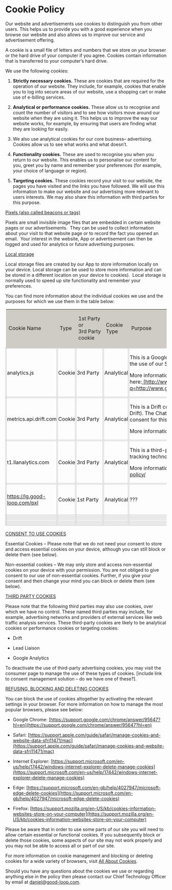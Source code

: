 
# Cookie Policy

Our website and advertisements use cookies to distinguish you from other users. This helps us to provide you with a good experience when you browse our website and also allows us to improve our service and advertisement offering.

A cookie is a small file of letters and numbers that we store on your browser or the hard drive of your computer if you agree. Cookies contain information that is transferred to your computer’s hard drive.

We use the following cookies:

1.  **Strictly necessary cookies.** These are cookies that are required for the operation of our website. They include, for example, cookies that enable you to log into secure areas of our website, use a shopping cart or make use of e-billing services.

1.  **Analytical or performance cookies.** These allow us to recognise and count the number of visitors and to see how visitors move around our website when they are using it. This helps us to improve the way our website works, for example, by ensuring that users are finding what they are looking for easily.

2.  We also use analytical cookies for our core business– advertising. Cookies allow us to see what works and what doesn’t.

1.  **Functionality cookies.** These are used to recognise you when you return to our website. This enables us to personalise our content for you, greet you by name and remember your preferences (for example, your choice of language or region).

1.  **Targeting cookies.** These cookies record your visit to our website, the pages you have visited and the links you have followed. We will use this information to make our website and our advertising more relevant to users interests. We may also share this information with third parties for this purpose.

<u>Pixels (also called beacons or tags)</u>

Pixels are small invisible image files that are embedded in certain website pages or our advertisements.  They can be used to collect information about your visit to that website page or to record the fact you opened an email.  Your interest in the website, App or advertisement can then be logged and used for analytics or future advertising purposes.  

<u>Local storage</u>

Local storage files are created by our App to store information locally on your device. Local storage can be used to store more information and can be stored in a different location on your device to cookies).  Local storage is normally used to speed up site functionality and remember your preferences.

You can find more information about the individual cookies we use and the purposes for which we use them in the table below:

<table width="604" cellpadding="1" cellspacing="1"><colgroup><col width="94"> <col width="32"> <col width="44"> <col width="45"> <col width="324"> <col width="44"></colgroup>

<tbody>

<tr>

<td width="94" bgcolor="#ceccc4" style="background: #ceccc4">

Cookie Name

</td>

<td width="32" bgcolor="#ceccc4" style="background: #ceccc4">

Type

</td>

<td width="44" bgcolor="#ceccc4" style="background: #ceccc4">

1st Party or 3rd Party cookie

</td>

<td width="45" bgcolor="#ceccc4" style="background: #ceccc4">

Cookie Type

</td>

<td width="324" bgcolor="#ceccc4" style="background: #ceccc4">

Purpose

</td>

<td width="44" bgcolor="#ceccc4" style="background: #ceccc4">

Duration

</td>

</tr>

<tr>

<td width="94" style="border-top: 3.00pt double #c0c0c0; border-bottom: 3.00pt double #c0c0c0; border-left: 3.00pt double #c0c0c0; border-right: none; padding-top: 0.03cm; padding-bottom: 0.03cm; padding-left: 0.03cm; padding-right: 0cm">

analytics.js

</td>

<td width="32" style="border-top: 3.00pt double #c0c0c0; border-bottom: 3.00pt double #c0c0c0; border-left: 3.00pt double #c0c0c0; border-right: none; padding-top: 0.03cm; padding-bottom: 0.03cm; padding-left: 0.03cm; padding-right: 0cm">

Cookie

</td>

<td width="44" style="border-top: 3.00pt double #c0c0c0; border-bottom: 3.00pt double #c0c0c0; border-left: 3.00pt double #c0c0c0; border-right: none; padding-top: 0.03cm; padding-bottom: 0.03cm; padding-left: 0.03cm; padding-right: 0cm">

3rd Party

</td>

<td width="45" style="border-top: 3.00pt double #c0c0c0; border-bottom: 3.00pt double #c0c0c0; border-left: 3.00pt double #c0c0c0; border-right: none; padding-top: 0.03cm; padding-bottom: 0.03cm; padding-left: 0.03cm; padding-right: 0cm">

Analytical

</td>

<td width="324" style="border-top: 3.00pt double #c0c0c0; border-bottom: 3.00pt double #c0c0c0; border-left: 3.00pt double #c0c0c0; border-right: none; padding-top: 0.03cm; padding-bottom: 0.03cm; padding-left: 0.03cm; padding-right: 0cm">

This is a Google Analytics cookie. It registers a unique ID that is used to generate statistical data on the use of our Site.

More information about Google Analytics can be found here:<u>[ ](https://www.google.com/url?q=http://www.google.com/intl/en/analytics/privacyoverview.html&sa=D&ust=1586175737665000)[http://www.google.com/intl/en/analytics/privacyoverview.html](https://www.google.com/url?q=http://www.google.com/intl/en/analytics/privacyoverview.html&sa=D&ust=1586175737665000)</u>

</td>

<td width="44" style="border: 3.00pt double #c0c0c0; padding: 0.03cm">

Two years? Session?

</td>

</tr>

<tr>

<td width="94" style="border-top: 3.00pt double #c0c0c0; border-bottom: 3.00pt double #c0c0c0; border-left: 3.00pt double #c0c0c0; border-right: none; padding-top: 0.03cm; padding-bottom: 0.03cm; padding-left: 0.03cm; padding-right: 0cm">

metrics.api.drift.com

</td>

<td width="32" style="border-top: 3.00pt double #c0c0c0; border-bottom: 3.00pt double #c0c0c0; border-left: 3.00pt double #c0c0c0; border-right: none; padding-top: 0.03cm; padding-bottom: 0.03cm; padding-left: 0.03cm; padding-right: 0cm">

Cookie

</td>

<td width="44" style="border-top: 3.00pt double #c0c0c0; border-bottom: 3.00pt double #c0c0c0; border-left: 3.00pt double #c0c0c0; border-right: none; padding-top: 0.03cm; padding-bottom: 0.03cm; padding-left: 0.03cm; padding-right: 0cm">

3rd Party

</td>

<td width="45" style="border-top: 3.00pt double #c0c0c0; border-bottom: 3.00pt double #c0c0c0; border-left: 3.00pt double #c0c0c0; border-right: none; padding-top: 0.03cm; padding-bottom: 0.03cm; padding-left: 0.03cm; padding-right: 0cm">

Analytical

</td>

<td width="324" style="border-top: 3.00pt double #c0c0c0; border-bottom: 3.00pt double #c0c0c0; border-left: 3.00pt double #c0c0c0; border-right: none; padding-top: 0.03cm; padding-bottom: 0.03cm; padding-left: 0.03cm; padding-right: 0cm">

This is a Drift cookie designed for tracking user interactions with our site’s Chat widget (provided by Drift). The Chat widget requests the user’s name and email address for contact purposes. User consent for this is managed in the Chat widget itself.

More information about Drift can be found here:<u>[](https://www.google.com/url?q=http://www.google.com/intl/en/analytics/privacyoverview.html&sa=D&ust=1586175737665000)</u> https://www.drift.com/privacy-policy/

</td>

<td width="44" style="border: 3.00pt double #c0c0c0; padding: 0.03cm">

Two years? Session?

</td>

</tr>

<tr>

<td width="94" style="border-top: 3.00pt double #c0c0c0; border-bottom: 3.00pt double #c0c0c0; border-left: 3.00pt double #c0c0c0; border-right: none; padding-top: 0.03cm; padding-bottom: 0.03cm; padding-left: 0.03cm; padding-right: 0cm">

t1.llanalytics.com

</td>

<td width="32" style="border-top: 3.00pt double #c0c0c0; border-bottom: 3.00pt double #c0c0c0; border-left: 3.00pt double #c0c0c0; border-right: none; padding-top: 0.03cm; padding-bottom: 0.03cm; padding-left: 0.03cm; padding-right: 0cm">

Cookie

</td>

<td width="44" style="border-top: 3.00pt double #c0c0c0; border-bottom: 3.00pt double #c0c0c0; border-left: 3.00pt double #c0c0c0; border-right: none; padding-top: 0.03cm; padding-bottom: 0.03cm; padding-left: 0.03cm; padding-right: 0cm">

3rd Party

</td>

<td width="45" style="border-top: 3.00pt double #c0c0c0; border-bottom: 3.00pt double #c0c0c0; border-left: 3.00pt double #c0c0c0; border-right: none; padding-top: 0.03cm; padding-bottom: 0.03cm; padding-left: 0.03cm; padding-right: 0cm">

Analytical

</td>

<td width="324" style="border-top: 3.00pt double #c0c0c0; border-bottom: 3.00pt double #c0c0c0; border-left: 3.00pt double #c0c0c0; border-right: none; padding-top: 0.03cm; padding-bottom: 0.03cm; padding-left: 0.03cm; padding-right: 0cm">

This is a third-party cookie intended for managing new leads resulting from the Web Form. The tracking technology is Lead Liaison.

More information about Lead Liaison can be found here:<u>[](https://www.google.com/url?q=http://www.google.com/intl/en/analytics/privacyoverview.html&sa=D&ust=1586175737665000)</u> http://www.leadliaison.com/about/privacy-policy/

</td>

<td width="44" style="border: 3.00pt double #c0c0c0; padding: 0.03cm">

Two years? Session?

</td>

</tr>

<tr>

<td width="94" style="border-top: 3.00pt double #c0c0c0; border-bottom: 3.00pt double #c0c0c0; border-left: 3.00pt double #c0c0c0; border-right: none; padding-top: 0.03cm; padding-bottom: 0.03cm; padding-left: 0.03cm; padding-right: 0cm">

https://lg.good-loop.com/pxl

</td>

<td width="32" style="border-top: 3.00pt double #c0c0c0; border-bottom: 3.00pt double #c0c0c0; border-left: 3.00pt double #c0c0c0; border-right: none; padding-top: 0.03cm; padding-bottom: 0.03cm; padding-left: 0.03cm; padding-right: 0cm">

Cookie

</td>

<td width="44" style="border-top: 3.00pt double #c0c0c0; border-bottom: 3.00pt double #c0c0c0; border-left: 3.00pt double #c0c0c0; border-right: none; padding-top: 0.03cm; padding-bottom: 0.03cm; padding-left: 0.03cm; padding-right: 0cm">

1st Party

</td>

<td width="45" style="border-top: 3.00pt double #c0c0c0; border-bottom: 3.00pt double #c0c0c0; border-left: 3.00pt double #c0c0c0; border-right: none; padding-top: 0.03cm; padding-bottom: 0.03cm; padding-left: 0.03cm; padding-right: 0cm">

Analytical

</td>

<td width="324" style="border-top: 3.00pt double #c0c0c0; border-bottom: 3.00pt double #c0c0c0; border-left: 3.00pt double #c0c0c0; border-right: none; padding-top: 0.03cm; padding-bottom: 0.03cm; padding-left: 0.03cm; padding-right: 0cm">

???

</td>

<td width="44" style="border: 3.00pt double #c0c0c0; padding: 0.03cm">

Two years? Session?

</td>

</tr>

<tr>

<td width="94" style="border-top: 3.00pt double #c0c0c0; border-bottom: 3.00pt double #c0c0c0; border-left: 3.00pt double #c0c0c0; border-right: none; padding-top: 0.03cm; padding-bottom: 0.03cm; padding-left: 0.03cm; padding-right: 0cm"></td>

<td width="32" style="border-top: 3.00pt double #c0c0c0; border-bottom: 3.00pt double #c0c0c0; border-left: 3.00pt double #c0c0c0; border-right: none; padding-top: 0.03cm; padding-bottom: 0.03cm; padding-left: 0.03cm; padding-right: 0cm"></td>

<td width="44" style="border-top: 3.00pt double #c0c0c0; border-bottom: 3.00pt double #c0c0c0; border-left: 3.00pt double #c0c0c0; border-right: none; padding-top: 0.03cm; padding-bottom: 0.03cm; padding-left: 0.03cm; padding-right: 0cm"></td>

<td width="45" style="border-top: 3.00pt double #c0c0c0; border-bottom: 3.00pt double #c0c0c0; border-left: 3.00pt double #c0c0c0; border-right: none; padding-top: 0.03cm; padding-bottom: 0.03cm; padding-left: 0.03cm; padding-right: 0cm"></td>

<td width="324" style="border-top: 3.00pt double #c0c0c0; border-bottom: 3.00pt double #c0c0c0; border-left: 3.00pt double #c0c0c0; border-right: none; padding-top: 0.03cm; padding-bottom: 0.03cm; padding-left: 0.03cm; padding-right: 0cm"></td>

<td width="44" style="border: 3.00pt double #c0c0c0; padding: 0.03cm"></td>

</tr>

<tr>

<td width="94" style="border-top: 3.00pt double #c0c0c0; border-bottom: 3.00pt double #c0c0c0; border-left: 3.00pt double #c0c0c0; border-right: none; padding-top: 0.03cm; padding-bottom: 0.03cm; padding-left: 0.03cm; padding-right: 0cm"></td>

<td width="32" style="border-top: 3.00pt double #c0c0c0; border-bottom: 3.00pt double #c0c0c0; border-left: 3.00pt double #c0c0c0; border-right: none; padding-top: 0.03cm; padding-bottom: 0.03cm; padding-left: 0.03cm; padding-right: 0cm"></td>

<td width="44" style="border-top: 3.00pt double #c0c0c0; border-bottom: 3.00pt double #c0c0c0; border-left: 3.00pt double #c0c0c0; border-right: none; padding-top: 0.03cm; padding-bottom: 0.03cm; padding-left: 0.03cm; padding-right: 0cm"></td>

<td width="45" style="border-top: 3.00pt double #c0c0c0; border-bottom: 3.00pt double #c0c0c0; border-left: 3.00pt double #c0c0c0; border-right: none; padding-top: 0.03cm; padding-bottom: 0.03cm; padding-left: 0.03cm; padding-right: 0cm"></td>

<td width="324" style="border-top: 3.00pt double #c0c0c0; border-bottom: 3.00pt double #c0c0c0; border-left: 3.00pt double #c0c0c0; border-right: none; padding-top: 0.03cm; padding-bottom: 0.03cm; padding-left: 0.03cm; padding-right: 0cm"></td>

<td width="44" style="border: 3.00pt double #c0c0c0; padding: 0.03cm"></td>

</tr>

<tr>

<td width="94" style="border-top: 3.00pt double #c0c0c0; border-bottom: 3.00pt double #c0c0c0; border-left: 3.00pt double #c0c0c0; border-right: none; padding-top: 0.03cm; padding-bottom: 0.03cm; padding-left: 0.03cm; padding-right: 0cm"></td>

<td width="32" style="border-top: 3.00pt double #c0c0c0; border-bottom: 3.00pt double #c0c0c0; border-left: 3.00pt double #c0c0c0; border-right: none; padding-top: 0.03cm; padding-bottom: 0.03cm; padding-left: 0.03cm; padding-right: 0cm"></td>

<td width="44" style="border-top: 3.00pt double #c0c0c0; border-bottom: 3.00pt double #c0c0c0; border-left: 3.00pt double #c0c0c0; border-right: none; padding-top: 0.03cm; padding-bottom: 0.03cm; padding-left: 0.03cm; padding-right: 0cm"></td>

<td width="45" style="border-top: 3.00pt double #c0c0c0; border-bottom: 3.00pt double #c0c0c0; border-left: 3.00pt double #c0c0c0; border-right: none; padding-top: 0.03cm; padding-bottom: 0.03cm; padding-left: 0.03cm; padding-right: 0cm"></td>

<td width="324" style="border-top: 3.00pt double #c0c0c0; border-bottom: 3.00pt double #c0c0c0; border-left: 3.00pt double #c0c0c0; border-right: none; padding-top: 0.03cm; padding-bottom: 0.03cm; padding-left: 0.03cm; padding-right: 0cm"></td>

<td width="44" style="border: 3.00pt double #c0c0c0; padding: 0.03cm"></td>

</tr>

<tr>

<td width="94" style="border-top: 3.00pt double #c0c0c0; border-bottom: 3.00pt double #c0c0c0; border-left: 3.00pt double #c0c0c0; border-right: none; padding-top: 0.03cm; padding-bottom: 0.03cm; padding-left: 0.03cm; padding-right: 0cm"></td>

<td width="32" style="border-top: 3.00pt double #c0c0c0; border-bottom: 3.00pt double #c0c0c0; border-left: 3.00pt double #c0c0c0; border-right: none; padding-top: 0.03cm; padding-bottom: 0.03cm; padding-left: 0.03cm; padding-right: 0cm"></td>

<td width="44" style="border-top: 3.00pt double #c0c0c0; border-bottom: 3.00pt double #c0c0c0; border-left: 3.00pt double #c0c0c0; border-right: none; padding-top: 0.03cm; padding-bottom: 0.03cm; padding-left: 0.03cm; padding-right: 0cm"></td>

<td width="45" style="border-top: 3.00pt double #c0c0c0; border-bottom: 3.00pt double #c0c0c0; border-left: 3.00pt double #c0c0c0; border-right: none; padding-top: 0.03cm; padding-bottom: 0.03cm; padding-left: 0.03cm; padding-right: 0cm"></td>

<td width="324" style="border-top: 3.00pt double #c0c0c0; border-bottom: 3.00pt double #c0c0c0; border-left: 3.00pt double #c0c0c0; border-right: none; padding-top: 0.03cm; padding-bottom: 0.03cm; padding-left: 0.03cm; padding-right: 0cm"></td>

<td width="44" style="border: 3.00pt double #c0c0c0; padding: 0.03cm"></td>

</tr>

<tr>

<td width="94" style="border-top: 3.00pt double #c0c0c0; border-bottom: 3.00pt double #c0c0c0; border-left: 3.00pt double #c0c0c0; border-right: none; padding-top: 0.03cm; padding-bottom: 0.03cm; padding-left: 0.03cm; padding-right: 0cm"></td>

<td width="32" style="border-top: 3.00pt double #c0c0c0; border-bottom: 3.00pt double #c0c0c0; border-left: 3.00pt double #c0c0c0; border-right: none; padding-top: 0.03cm; padding-bottom: 0.03cm; padding-left: 0.03cm; padding-right: 0cm"></td>

<td width="44" style="border-top: 3.00pt double #c0c0c0; border-bottom: 3.00pt double #c0c0c0; border-left: 3.00pt double #c0c0c0; border-right: none; padding-top: 0.03cm; padding-bottom: 0.03cm; padding-left: 0.03cm; padding-right: 0cm"></td>

<td width="45" style="border-top: 3.00pt double #c0c0c0; border-bottom: 3.00pt double #c0c0c0; border-left: 3.00pt double #c0c0c0; border-right: none; padding-top: 0.03cm; padding-bottom: 0.03cm; padding-left: 0.03cm; padding-right: 0cm"></td>

<td width="324" style="border-top: 3.00pt double #c0c0c0; border-bottom: 3.00pt double #c0c0c0; border-left: 3.00pt double #c0c0c0; border-right: none; padding-top: 0.03cm; padding-bottom: 0.03cm; padding-left: 0.03cm; padding-right: 0cm"></td>

<td width="44" style="border: 3.00pt double #c0c0c0; padding: 0.03cm"></td>

</tr>

</tbody>

</table>

<u>CONSENT TO USE COOKIES</u>

Essential Cookies – Please note that we do not need your consent to store and access essential cookies on your device, although you can still block or delete them (see below).

Non-essential cookies – We may only store and access non-essential cookies on your device with your permission. You are not obliged to give consent to our use of non-essential cookies. Further, if you give your consent and then change your mind you can block or delete them (see below).

<u>THIRD PARTY COOKIES</u>

Please note that the following third parties may also use cookies, over which we have no control. These named third parties may include, for example, advertising networks and providers of external services like web traffic analysis services. These third-party cookies are likely to be analytical cookies or performance cookies or targeting cookies:

*   Drift

*   Lead Liaison

*   Google Analytics

To deactivate the use of third-party advertising cookies, you may visit the consumer page to manage the use of these types of cookies. [include link to consent management solution – do we have one of these?].

<u>REFUSING, BLOCKING AND DELETING COOKIES</u>

You can block the use of cookies altogether by activating the relevant settings in your browser. For more information on how to manage the most popular browsers, please see below:

*   Google Chrome: <u>[https://support.google.com/chrome/answer/95647?hl=en](https://support.google.com/chrome/answer/95647?hl=en)</u>

*   Safari: <u>[https://support.apple.com/guide/safari/manage-cookies-and-website-data-sfri11471/mac](https://support.apple.com/guide/safari/manage-cookies-and-website-data-sfri11471/mac)</u>

*   Internet Explorer: <u>[https://support.microsoft.com/en-us/help/17442/windows-internet-explorer-delete-manage-cookies](https://support.microsoft.com/en-us/help/17442/windows-internet-explorer-delete-manage-cookies)</u>

*   Edge: <u>[https://support.microsoft.com/en-gb/help/4027947/microsoft-edge-delete-cookies](https://support.microsoft.com/en-gb/help/4027947/microsoft-edge-delete-cookies)</u>

*   Firefox: <u>[https://support.mozilla.org/en-US/kb/cookies-information-websites-store-on-your-computer](https://support.mozilla.org/en-US/kb/cookies-information-websites-store-on-your-computer)</u>

Please be aware that in order to use some parts of our site you will need to allow certain essential or functional cookies. If you subsequently block or delete those cookies, some aspects of our site may not work properly and you may not be able to access all or part of our site.

For more information on cookie management and blocking or deleting cookies for a wide variety of browsers, visit <u>[All About Cookies](https://www.google.com/url?q=http://www.allaboutcookies.org&sa=D&ust=1586175737700000)</u>.

Should you have any questions about the cookies we use or regarding anything else in the policy then please contact our Chief Technology Officer by email at <u>[<span style="background: #ffffff">daniel@good-loop.com</span>](mailto:daniel@good-loop.com)</u>.

</div>